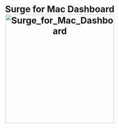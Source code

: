 <h1 align="center">
    Surge for Mac Dashboard
    </br>
    <img width="346" alt="Surge_for_Mac_Dashboard" src="https://user-images.githubusercontent.com/33220975/232271499-3f7c1313-ecd0-46e5-a39f-c8872241f104.png">
</h1>
